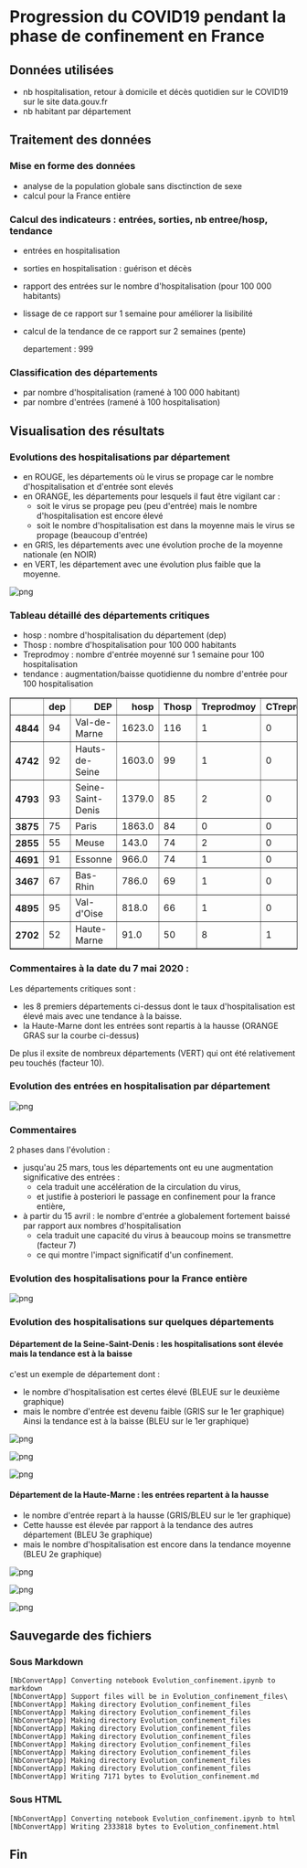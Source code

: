 
# Progression du COVID19 pendant la phase de confinement en France

## Données utilisées
- nb hospitalisation, retour à domicile et décès quotidien sur le COVID19 sur le site data.gouv.fr
- nb habitant par département

## Traitement des données

### Mise en forme des données
- analyse de la population globale sans disctinction de sexe
- calcul pour la France entière

### Calcul des indicateurs : entrées, sorties, nb entree/hosp, tendance
- entrées en hospitalisation
- sorties en hospitalisation : guérison et décès
- rapport des entrées sur le nombre d'hospitalisation (pour 100 000 habitants)
- lissage de ce rapport sur 1 semaine pour améliorer la lisibilité
- calcul de la tendance de ce rapport sur 2 semaines (pente)

     departement :  999

### Classification des départements
- par nombre d'hospitalisation (ramené à 100 000 habitant)
- par nombre d'entrées (ramené à 100 hospitalisation)

## Visualisation des résultats

###  Evolutions des hospitalisations par département
- en ROUGE, les départements où le virus se propage car le nombre d'hospitalisation et d'entrée sont elevés 
- en ORANGE, les départements pour lesquels il faut être vigilant car :
     - soit le virus se propage peu (peu d'entrée) mais le nombre d'hospitalisation est encore élevé
     - soit le nombre d'hospitalisation est dans la moyenne mais le virus se propage (beaucoup d'entrée)
 - en GRIS, les départements avec une évolution proche de la moyenne nationale (en NOIR)
 - en VERT, les département avec une évolution plus faible que la moyenne.


![png](Evolution_confinement_files/Evolution_confinement_12_0.png)


### Tableau détaillé des départements critiques
- hosp : nombre d'hospitalisation du département (dep)
- Thosp : nombre d'hospitalisation pour 100 000 habitants
- Treprodmoy : nombre d'entrée moyenné sur 1 semaine pour 100 hospitalisation
- tendance  : augmentation/baisse quotidienne du nombre d'entrée pour 100 hospitalisation




<div>
<style scoped>
    .dataframe tbody tr th:only-of-type {
        vertical-align: middle;
    }

    .dataframe tbody tr th {
        vertical-align: top;
    }

    .dataframe thead th {
        text-align: right;
    }
</style>
<table border="1" class="dataframe">
  <thead>
    <tr style="text-align: right;">
      <th></th>
      <th>dep</th>
      <th>DEP</th>
      <th>hosp</th>
      <th>Thosp</th>
      <th>Treprodmoy</th>
      <th>CTreprod</th>
      <th>tendance</th>
    </tr>
  </thead>
  <tbody>
    <tr>
      <th>4844</th>
      <td>94</td>
      <td>Val-de-Marne</td>
      <td>1623.0</td>
      <td>116</td>
      <td>1</td>
      <td>0</td>
      <td>0</td>
    </tr>
    <tr>
      <th>4742</th>
      <td>92</td>
      <td>Hauts-de-Seine</td>
      <td>1603.0</td>
      <td>99</td>
      <td>1</td>
      <td>0</td>
      <td>-6</td>
    </tr>
    <tr>
      <th>4793</th>
      <td>93</td>
      <td>Seine-Saint-Denis</td>
      <td>1379.0</td>
      <td>85</td>
      <td>2</td>
      <td>0</td>
      <td>1</td>
    </tr>
    <tr>
      <th>3875</th>
      <td>75</td>
      <td>Paris</td>
      <td>1863.0</td>
      <td>84</td>
      <td>0</td>
      <td>0</td>
      <td>-3</td>
    </tr>
    <tr>
      <th>2855</th>
      <td>55</td>
      <td>Meuse</td>
      <td>143.0</td>
      <td>74</td>
      <td>2</td>
      <td>0</td>
      <td>0</td>
    </tr>
    <tr>
      <th>4691</th>
      <td>91</td>
      <td>Essonne</td>
      <td>966.0</td>
      <td>74</td>
      <td>1</td>
      <td>0</td>
      <td>-8</td>
    </tr>
    <tr>
      <th>3467</th>
      <td>67</td>
      <td>Bas-Rhin</td>
      <td>786.0</td>
      <td>69</td>
      <td>1</td>
      <td>0</td>
      <td>0</td>
    </tr>
    <tr>
      <th>4895</th>
      <td>95</td>
      <td>Val-d'Oise</td>
      <td>818.0</td>
      <td>66</td>
      <td>1</td>
      <td>0</td>
      <td>-5</td>
    </tr>
    <tr>
      <th>2702</th>
      <td>52</td>
      <td>Haute-Marne</td>
      <td>91.0</td>
      <td>50</td>
      <td>8</td>
      <td>1</td>
      <td>16</td>
    </tr>
  </tbody>
</table>
</div>



### Commentaires à la date du 7 mai 2020 :

Les départements critiques sont :
- les 8 premiers départements ci-dessus dont le taux d'hospitalisation est élevé mais avec une tendance à la baisse.
- la Haute-Marne dont les entrées sont repartis à la hausse (ORANGE GRAS sur la courbe ci-dessus)

De plus il exsite de nombreux départements (VERT) qui ont été relativement peu touchés (facteur 10).

### Evolution des entrées en hospitalisation par département


![png](Evolution_confinement_files/Evolution_confinement_18_0.png)


### Commentaires
2 phases dans l'évolution :
- jusqu'au 25 mars, tous les départements ont eu une augmentation significative des entrées :
    - cela traduit une accélération de la circulation du virus,
    - et justifie à posteriori le passage en confinement pour la france entière,
- à partir du 15 avril : le nombre d'entrée a globalement fortement baissé par rapport aux nombres d'hospitalisation
    - cela traduit une capacité du virus à beaucoup moins se transmettre (facteur 7)
    - ce qui montre l'impact significatif d'un confinement.

### Evolution des hospitalisations pour la France entière


![png](Evolution_confinement_files/Evolution_confinement_21_0.png)


### Evolution des hospitalisations sur quelques départements

#### Département de la Seine-Saint-Denis : les hospitalisations sont élevée mais la tendance est à la baisse
c'est un exemple de département dont :
- le nombre d'hospitalisation est certes élevé (BLEUE sur le deuxième graphique)
- mais le nombre d'entrée est devenu faible (GRIS sur le 1er graphique)
Ainsi la tendance est à la baisse (BLEU sur le 1er graphique)


![png](Evolution_confinement_files/Evolution_confinement_25_0.png)



![png](Evolution_confinement_files/Evolution_confinement_25_1.png)



![png](Evolution_confinement_files/Evolution_confinement_25_2.png)


#### Département de la Haute-Marne : les entrées repartent à la hausse
- le nombre d'entrée repart à la hausse (GRIS/BLEU sur le 1er graphique)
- Cette hausse est élevée par rapport à la tendance des autres département (BLEU 3e graphique)
- mais le nombre d'hospitalisation est encore dans la tendance moyenne (BLEU 2e graphique)


![png](Evolution_confinement_files/Evolution_confinement_27_0.png)



![png](Evolution_confinement_files/Evolution_confinement_27_1.png)



![png](Evolution_confinement_files/Evolution_confinement_27_2.png)


## Sauvegarde des fichiers

### Sous Markdown

    [NbConvertApp] Converting notebook Evolution_confinement.ipynb to markdown
    [NbConvertApp] Support files will be in Evolution_confinement_files\
    [NbConvertApp] Making directory Evolution_confinement_files
    [NbConvertApp] Making directory Evolution_confinement_files
    [NbConvertApp] Making directory Evolution_confinement_files
    [NbConvertApp] Making directory Evolution_confinement_files
    [NbConvertApp] Making directory Evolution_confinement_files
    [NbConvertApp] Making directory Evolution_confinement_files
    [NbConvertApp] Making directory Evolution_confinement_files
    [NbConvertApp] Making directory Evolution_confinement_files
    [NbConvertApp] Making directory Evolution_confinement_files
    [NbConvertApp] Writing 7171 bytes to Evolution_confinement.md
    

### Sous HTML

    [NbConvertApp] Converting notebook Evolution_confinement.ipynb to html
    [NbConvertApp] Writing 2333818 bytes to Evolution_confinement.html
    

## Fin
